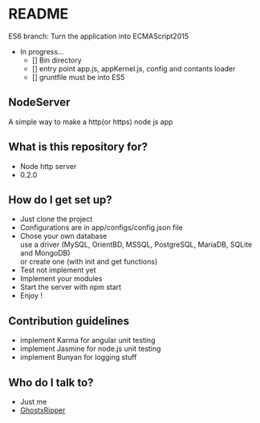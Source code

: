 # README

ES6 branch: Turn the application into ECMAScript2015

- In progress...  
  - [] Bin directory
  - [] entry point app.js, appKernel.js, config and contants loader
  - [] gruntfile must be into ES5

## NodeServer

A simple way to make a http(or https) node js app

## What is this repository for?

- Node http server
- 0.2.0

## How do I get set up?

- Just clone the project
- Configurations are in app/configs/config.json file
- Chose your own database<br>
  use a driver (MySQL, OrientBD, MSSQL, PostgreSQL, MariaDB, SQLite and MongoDB)<br>
  or create one (with init and get functions)
- Test not implement yet
- Implement your modules
- Start the server with npm start
- Enjoy !

## Contribution guidelines

- implement Karma for angular unit testing
- implement Jasmine for node.js unit testing
- implement Bunyan for logging stuff

## Who do I talk to?

- Just me
- [GhostxRipper](mailto:yann_ams@icloud.com)
